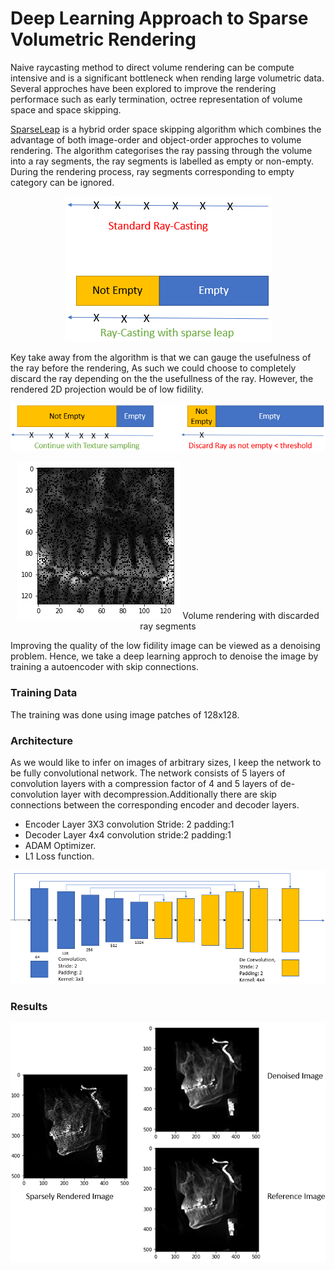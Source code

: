 # Deep Learning Approach to Sparse Volumetric Rendering  

Naive raycasting method to direct volume rendering can be compute intensive and is a significant bottleneck when rending large volumetric data. Several approches have been explored to improve the rendering performace such as early termination, octree representation of volume space and space skipping.

[SparseLeap](https://ieeexplore.ieee.org/document/8017589) is a hybrid order space skipping algorithm which combines the advantage of both image-order and object-order approches to volume rendering. The algorithm categorises the ray passing through the volume into a ray segments, the ray segments is labelled as empty or non-empty. During the rendering process, ray segments corresponding to empty category can be ignored. 

<p align="center">
  <img src="https://github.com/rix161/Deep_Learning_for_Sparse_Volumetric_Rendering/blob/master/images/1_RC_VS_SL.png" alt="RC_VS_SL"/>
</p>

Key take away from the algorithm is that we can gauge the usefulness of the ray before the rendering, As such we could choose to completely discard the ray depending on the the usefullness of the ray. However, the rendered 2D projection would be of low fidility.

<p align="center">
  <img src="https://github.com/rix161/Deep_Learning_for_Sparse_Volumetric_Rendering/blob/master/images/2_RC_VS_SRC.png" alt="Sparse_Volume_Render"/>
</p>

<p align="center">
  <img src="https://github.com/rix161/Deep_Learning_for_Sparse_Volumetric_Rendering/blob/master/images/4_sample_sparse.png" alt="Sample_Sparse_Rendering"/>
Volume rendering with discarded ray segments
</p>

Improving the quality of the low fidility image can be viewed as a denoising problem. Hence, we take a deep learning approch to denoise the image by training a autoencoder with skip connections.

### Training Data
The training was done using image patches of 128x128.

### Architecture
As we would like to infer on images of arbitrary sizes, I keep the network to be fully convolutional network. The network consists of 5 layers of convolution layers with a compression factor of 4 and 5 layers of de-convolution layer with decompression.Additionally there are skip connections between the corresponding encoder and decoder layers. 
  - Encoder Layer 3X3 convolution Stride: 2 padding:1  
  - Decoder Layer 4x4 convolution stride:2 padding:1   
  - ADAM Optimizer.
  - L1 Loss function.
  
<p align="center">
  <img src="https://github.com/rix161/Deep_Learning_for_Sparse_Volumetric_Rendering/blob/master/images/3_Archi.png" alt="Sample_Sparse_Rendering"/>
</p>

### Results
<p align="center">
  <img src="https://github.com/rix161/Deep_Learning_for_Sparse_Volumetric_Rendering/blob/master/images/8_Result.png" alt="Sample_Sparse_Rendering"/>
</p>